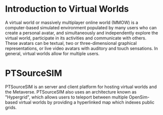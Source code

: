 # Introduction to Virtual Worlds

A virtual world or massively multiplayer online world (MMOW) is a computer-based simulated environment populated by many users who can create a personal avatar, and simultaneously and independently explore the virtual world, participate in its activities and communicate with others. These avatars can be textual, two or three-dimensional graphical representations, or live video avatars with auditory and touch sensations. In general, virtual worlds allow for multiple users.

# PTSourceSIM

PTSourceSIM is an server and client platform for hosting virtual worlds and the Metaverse. PTSourceSIM also uses an architecture known as "Hypergrid", which allows users to teleport between multiple OpenSim-based virtual worlds by providing a hyperlinked map which indexes public grids.
